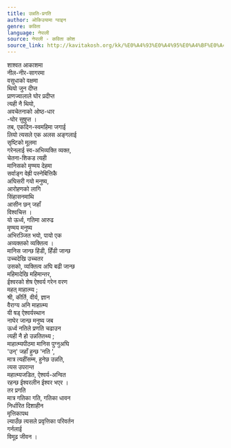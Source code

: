 ```yaml
---
title: उन्नति-प्रगति
author: ओकिउयामा ग्वाइन
genre: कविता
language: नेपाली
source: नेपाली - कविता कोश
source_link: http://kavitakosh.org/kk/%E0%A4%93%E0%A4%95%E0%A4%BF%E0%A4%89%E0%A4%AF%E0%A4%BE%E0%A4%AE%E0%A4%BE_%E0%A4%97%E0%A5%8D%E0%A4%B5%E0%A4%BE%E0%A4%87%E0%A4%A8
---
```


शाश्वत आकाशमा  
नील-नीर-सागरमा  
वसुधाको वक्षमा  
थियो जुन दीप्त  
प्राणज्वालाले घोर प्रदीप्त  
त्यही नै थियो,  
अवचेतनाको ओष्ठ-धार  
-घोर सुषुप्त ।  
तब, एकदिन-स्वमहिमा जगाई  
लियो त्यसले एक अलस अङ्गलाई  
सृष्टिको मूलमा  
गरेनलाई स्व-अभिव्यक्ति व्यक्त,  
चेतना-शिकड त्यही  
मानिसको मृण्मय देहमा  
सर्वाङ्ग वेह्री पस्नेबित्तिकै  
अघिसरी गयो मनुष्य,  
आरोहणको लागि  
सिंहासनमाथि  
आसीन छन् जहाँ  
विश्वचित्त ।  
यो ऊर्ध्व, गतिमा आरुढ  
मृण्मय मनुष्य  
अभिरञ्जित भयो, पायो एक  
अव्यक्तको व्यक्तित्व ।  
मानिस जान्छ हिंडी, हिँडी जान्छ  
उच्चदेखि उच्चतर  
उसको, व्यक्तित्व अघि बढी जान्छ  
महिमादेखि महिमान्तर,  
ईश्वरको शेष ऐश्वर्य गरेन वरण  
महत् माहात्म्य ;  
श्री, कीर्ति, वीर्य, ज्ञान  
वैराग्य अनि माहात्म्य  
यी षड् ऐश्वर्यस्थान  
नाघेर जान्छ मनुष्य जब  
ऊर्ध्व नतिले प्रणति चढाउन  
त्यही नै हो उन्नतितथ्य ;  
माहात्म्यपीठमा मानिस पुग्नुअघि  
'उन्' जहाँ हुन्छ 'नति ',  
मात्र त्यहींसम्म, हुनेछ उन्नति,  
त्यस उपरान्त  
महात्म्यजडित, ऐश्वर्य-अन्वित  
रहन्छ ईश्वरलीन ईश्वर भएर ।  
तर प्रगति  
मात्र गतिका गति, गतिका धावन  
निर्धारित दिशाहीन  
मृत्तिकापथ  
ल्याउँछ त्यसले प्रवृत्तिका परिवर्तन  
गर्नलाई  
विमूढ जीवन ।
